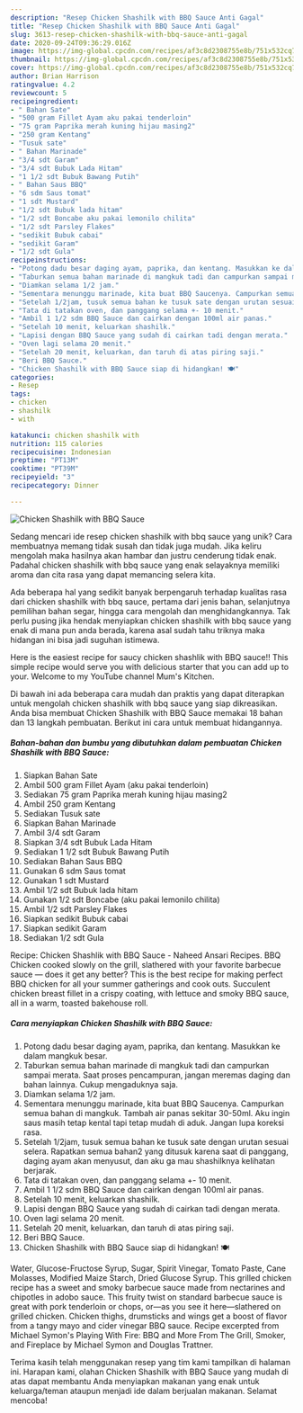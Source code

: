 ```yaml
---
description: "Resep Chicken Shashilk with BBQ Sauce Anti Gagal"
title: "Resep Chicken Shashilk with BBQ Sauce Anti Gagal"
slug: 3613-resep-chicken-shashilk-with-bbq-sauce-anti-gagal
date: 2020-09-24T09:36:29.016Z
image: https://img-global.cpcdn.com/recipes/af3c8d2308755e8b/751x532cq70/chicken-shashilk-with-bbq-sauce-foto-resep-utama.jpg
thumbnail: https://img-global.cpcdn.com/recipes/af3c8d2308755e8b/751x532cq70/chicken-shashilk-with-bbq-sauce-foto-resep-utama.jpg
cover: https://img-global.cpcdn.com/recipes/af3c8d2308755e8b/751x532cq70/chicken-shashilk-with-bbq-sauce-foto-resep-utama.jpg
author: Brian Harrison
ratingvalue: 4.2
reviewcount: 5
recipeingredient:
- " Bahan Sate"
- "500 gram Fillet Ayam aku pakai tenderloin"
- "75 gram Paprika merah kuning hijau masing2"
- "250 gram Kentang"
- "Tusuk sate"
- " Bahan Marinade"
- "3/4 sdt Garam"
- "3/4 sdt Bubuk Lada Hitam"
- "1 1/2 sdt Bubuk Bawang Putih"
- " Bahan Saus BBQ"
- "6 sdm Saus tomat"
- "1 sdt Mustard"
- "1/2 sdt Bubuk lada hitam"
- "1/2 sdt Boncabe aku pakai lemonilo chilita"
- "1/2 sdt Parsley Flakes"
- "sedikit Bubuk cabai"
- "sedikit Garam"
- "1/2 sdt Gula"
recipeinstructions:
- "Potong dadu besar daging ayam, paprika, dan kentang. Masukkan ke dalam mangkuk besar."
- "Taburkan semua bahan marinade di mangkuk tadi dan campurkan sampai merata. Saat proses pencampuran, jangan meremas daging dan bahan lainnya. Cukup mengaduknya saja."
- "Diamkan selama 1/2 jam."
- "Sementara menunggu marinade, kita buat BBQ Saucenya. Campurkan semua bahan di mangkuk. Tambah air panas sekitar 30-50ml. Aku ingin saus masih tetap kental tapi tetap mudah di aduk. Jangan lupa koreksi rasa."
- "Setelah 1/2jam, tusuk semua bahan ke tusuk sate dengan urutan sesuai selera. Rapatkan semua bahan2 yang ditusuk karena saat di panggang, daging ayam akan menyusut, dan aku ga mau shashilknya kelihatan berjarak."
- "Tata di tatakan oven, dan panggang selama +- 10 menit."
- "Ambil 1 1/2 sdm BBQ Sauce dan cairkan dengan 100ml air panas."
- "Setelah 10 menit, keluarkan shashilk."
- "Lapisi dengan BBQ Sauce yang sudah di cairkan tadi dengan merata."
- "Oven lagi selama 20 menit."
- "Setelah 20 menit, keluarkan, dan taruh di atas piring saji."
- "Beri BBQ Sauce."
- "Chicken Shashilk with BBQ Sauce siap di hidangkan! 🍽️"
categories:
- Resep
tags:
- chicken
- shashilk
- with

katakunci: chicken shashilk with 
nutrition: 115 calories
recipecuisine: Indonesian
preptime: "PT13M"
cooktime: "PT39M"
recipeyield: "3"
recipecategory: Dinner

---
```



![Chicken Shashilk with BBQ Sauce](https://img-global.cpcdn.com/recipes/af3c8d2308755e8b/751x532cq70/chicken-shashilk-with-bbq-sauce-foto-resep-utama.jpg)

Sedang mencari ide resep chicken shashilk with bbq sauce yang unik? Cara membuatnya memang tidak susah dan tidak juga mudah. Jika keliru mengolah maka hasilnya akan hambar dan justru cenderung tidak enak. Padahal chicken shashilk with bbq sauce yang enak selayaknya memiliki aroma dan cita rasa yang dapat memancing selera kita.

Ada beberapa hal yang sedikit banyak berpengaruh terhadap kualitas rasa dari chicken shashilk with bbq sauce, pertama dari jenis bahan, selanjutnya pemilihan bahan segar, hingga cara mengolah dan menghidangkannya. Tak perlu pusing jika hendak menyiapkan chicken shashilk with bbq sauce yang enak di mana pun anda berada, karena asal sudah tahu triknya maka hidangan ini bisa jadi suguhan istimewa.

Here is the easiest recipe for saucy chicken shashlik with BBQ sauce!! This simple recipe would serve you with delicious starter that you can add up to your. Welcome to my YouTube channel Mum&#39;s Kitchen.


Di bawah ini ada beberapa cara mudah dan praktis yang dapat diterapkan untuk mengolah chicken shashilk with bbq sauce yang siap dikreasikan. Anda bisa membuat Chicken Shashilk with BBQ Sauce memakai 18 bahan dan 13 langkah pembuatan. Berikut ini cara untuk membuat hidangannya.

<!--inarticleads1-->

##### Bahan-bahan dan bumbu yang dibutuhkan dalam pembuatan Chicken Shashilk with BBQ Sauce:

1. Siapkan  Bahan Sate
1. Ambil 500 gram Fillet Ayam (aku pakai tenderloin)
1. Sediakan 75 gram Paprika merah kuning hijau masing2
1. Ambil 250 gram Kentang
1. Sediakan Tusuk sate
1. Siapkan  Bahan Marinade
1. Ambil 3/4 sdt Garam
1. Siapkan 3/4 sdt Bubuk Lada Hitam
1. Sediakan 1 1/2 sdt Bubuk Bawang Putih
1. Sediakan  Bahan Saus BBQ
1. Gunakan 6 sdm Saus tomat
1. Gunakan 1 sdt Mustard
1. Ambil 1/2 sdt Bubuk lada hitam
1. Gunakan 1/2 sdt Boncabe (aku pakai lemonilo chilita)
1. Ambil 1/2 sdt Parsley Flakes
1. Siapkan sedikit Bubuk cabai
1. Siapkan sedikit Garam
1. Sediakan 1/2 sdt Gula


Recipe: Chicken Shashlik with BBQ Sauce - Naheed Ansari Recipes. BBQ Chicken cooked slowly on the grill, slathered with your favorite barbecue sauce — does it get any better? This is the best recipe for making perfect BBQ chicken for all your summer gatherings and cook outs. Succulent chicken breast fillet in a crispy coating, with lettuce and smoky BBQ sauce, all in a warm, toasted bakehouse roll. 

<!--inarticleads2-->

##### Cara menyiapkan Chicken Shashilk with BBQ Sauce:

1. Potong dadu besar daging ayam, paprika, dan kentang. Masukkan ke dalam mangkuk besar.
1. Taburkan semua bahan marinade di mangkuk tadi dan campurkan sampai merata. Saat proses pencampuran, jangan meremas daging dan bahan lainnya. Cukup mengaduknya saja.
1. Diamkan selama 1/2 jam.
1. Sementara menunggu marinade, kita buat BBQ Saucenya. Campurkan semua bahan di mangkuk. Tambah air panas sekitar 30-50ml. Aku ingin saus masih tetap kental tapi tetap mudah di aduk. Jangan lupa koreksi rasa.
1. Setelah 1/2jam, tusuk semua bahan ke tusuk sate dengan urutan sesuai selera. Rapatkan semua bahan2 yang ditusuk karena saat di panggang, daging ayam akan menyusut, dan aku ga mau shashilknya kelihatan berjarak.
1. Tata di tatakan oven, dan panggang selama +- 10 menit.
1. Ambil 1 1/2 sdm BBQ Sauce dan cairkan dengan 100ml air panas.
1. Setelah 10 menit, keluarkan shashilk.
1. Lapisi dengan BBQ Sauce yang sudah di cairkan tadi dengan merata.
1. Oven lagi selama 20 menit.
1. Setelah 20 menit, keluarkan, dan taruh di atas piring saji.
1. Beri BBQ Sauce.
1. Chicken Shashilk with BBQ Sauce siap di hidangkan! 🍽️


Water, Glucose-Fructose Syrup, Sugar, Spirit Vinegar, Tomato Paste, Cane Molasses, Modified Maize Starch, Dried Glucose Syrup. This grilled chicken recipe has a sweet and smoky barbecue sauce made from nectarines and chipotles in adobo sauce. This fruity twist on standard barbecue sauce is great with pork tenderloin or chops, or—as you see it here—slathered on grilled chicken. Chicken thighs, drumsticks and wings get a boost of flavor from a tangy mayo and cider vinegar BBQ sauce. Recipe excerpted from Michael Symon&#39;s Playing With Fire: BBQ and More From The Grill, Smoker, and Fireplace by Michael Symon and Douglas Trattner. 

Terima kasih telah menggunakan resep yang tim kami tampilkan di halaman ini. Harapan kami, olahan Chicken Shashilk with BBQ Sauce yang mudah di atas dapat membantu Anda menyiapkan makanan yang enak untuk keluarga/teman ataupun menjadi ide dalam berjualan makanan. Selamat mencoba!
